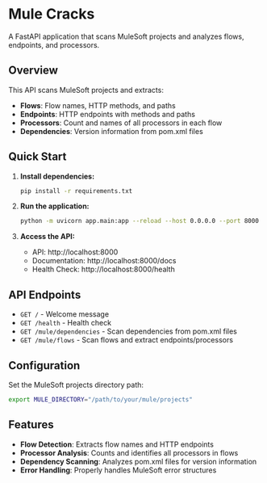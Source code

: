 # Mule Cracks

A FastAPI application that scans MuleSoft projects and analyzes flows, endpoints, and processors.

## Overview

This API scans MuleSoft projects and extracts:
- **Flows**: Flow names, HTTP methods, and paths
- **Endpoints**: HTTP endpoints with methods and paths
- **Processors**: Count and names of all processors in each flow
- **Dependencies**: Version information from pom.xml files

## Quick Start

1. **Install dependencies:**
   ```bash
   pip install -r requirements.txt
   ```

2. **Run the application:**
   ```bash
   python -m uvicorn app.main:app --reload --host 0.0.0.0 --port 8000
   ```

3. **Access the API:**
   - API: http://localhost:8000
   - Documentation: http://localhost:8000/docs
   - Health Check: http://localhost:8000/health

## API Endpoints

- `GET /` - Welcome message
- `GET /health` - Health check
- `GET /mule/dependencies` - Scan dependencies from pom.xml files
- `GET /mule/flows` - Scan flows and extract endpoints/processors

## Configuration

Set the MuleSoft projects directory path:
```bash
export MULE_DIRECTORY="/path/to/your/mule/projects"
```

## Features

- **Flow Detection**: Extracts flow names and HTTP endpoints
- **Processor Analysis**: Counts and identifies all processors in flows
- **Dependency Scanning**: Analyzes pom.xml files for version information
- **Error Handling**: Properly handles MuleSoft error structures 